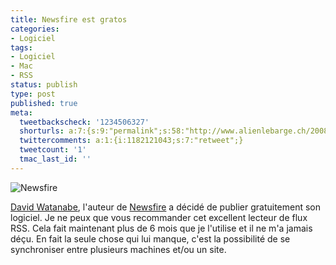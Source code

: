 ```yaml
---
title: Newsfire est gratos
categories:
- Logiciel
tags:
- Logiciel
- Mac
- RSS
status: publish
type: post
published: true
meta:
  tweetbackscheck: '1234506327'
  shorturls: a:7:{s:9:"permalink";s:58:"http://www.alienlebarge.ch/2008/03/02/newsfire-est-gratos/";s:7:"tinyurl";s:25:"http://tinyurl.com/cd2d75";s:4:"isgd";s:17:"http://is.gd/izMh";s:5:"bitly";s:19:"http://bit.ly/AAjaE";s:5:"snipr";s:22:"http://snipr.com/be8z9";s:5:"snurl";s:22:"http://snurl.com/be8z9";s:7:"snipurl";s:24:"http://snipurl.com/be8z9";}
  twittercomments: a:1:{i:1182121043;s:7:"retweet";}
  tweetcount: '1'
  tmac_last_id: ''
---
```

<img src="https://dlgjp9x71cipk.cloudfront.net/2008/03/newsfire.png" alt="Newsfire" />

<a href="http://www.newsfirex.com/blog/" title="Le blog de David Watanabe et de Newsfire">David Watanabe</a>, l'auteur de <a href="http://www.newsfirerss.com/" title="Le site de Newsfire">Newsfire</a> a décidé de publier gratuitement son logiciel. Je ne peux que vous recommander cet excellent lecteur de flux RSS. Cela fait maintenant plus de 6 mois que je l'utilise et il ne m'a jamais déçu. En fait la seule chose qui lui manque, c'est la possibilité de se synchroniser entre plusieurs machines et/ou un site.
